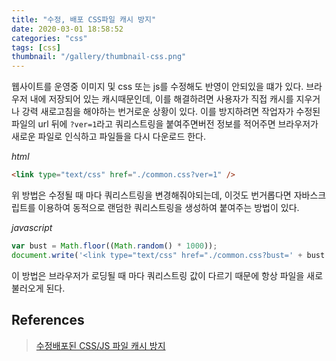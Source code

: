 ```yaml
---
title: "수정, 배포 CSS파일 캐시 방지"
date: 2020-03-01 18:58:52
categories: "css"
tags: [css]
thumbnail: "/gallery/thumbnail-css.png"
---
```


웹사이트를 운영중 이미지 및 css 또는 js를 수정해도 반영이 안되있을 떄가 있다. 브라우저 내에 저장되어 있는 캐시때문인데, 이를 해결하려면 사용자가 직접 캐시를 지우거나 강력 새로고침을 해야하는 번거로운 상황이 있다. 이를 방지하려면 작업자가 수정된 파일의 url 뒤에 `?ver=1`라고 쿼리스트링을 붙여주면버전 정보를 적어주면 브라우저가 새로운 파일로 인식하고 파일들을 다시 다운로드 한다.

<!-- more -->

*html*
```html
<link type="text/css" href="./common.css?ver=1" />
```

위 방법은 수정될 때 마다 쿼리스트링을 변경해줘야되는데, 이것도 번거롭다면 자바스크립트를 이용하여 동적으로 랜덤한 쿼리스트링을 생성하여 붙여주는 방법이 있다.

*javascript*
```javascript
var bust = Math.floor((Math.random() * 1000));
document.write('<link type="text/css" href="./common.css?bust=' + bust + '" />');
```

이 방법은 브라우저가 로딩될 때 마다 쿼리스트링 값이 다르기 때문에 항상 파일을 새로 불러오게 된다.

## References
> [수정배포된 CSS/JS 파일 캐시 방지](https://www.letmecompile.com/css-js-파일-캐시-방지/)
